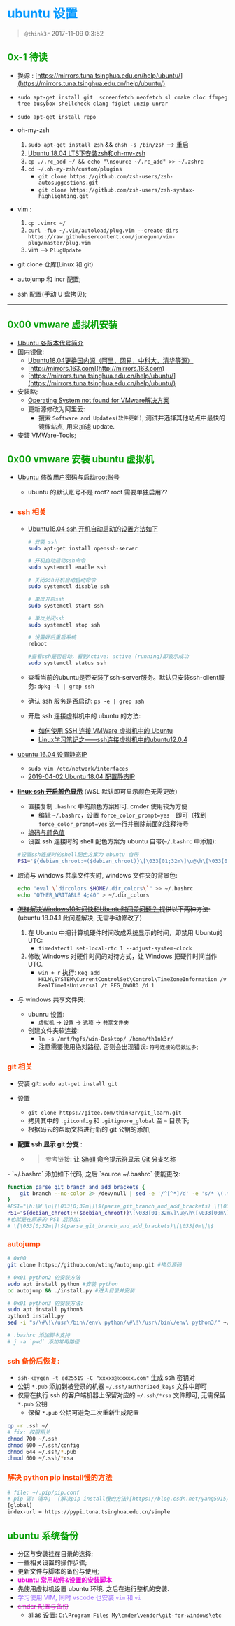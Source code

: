 # <font color=#0099ff> **ubuntu 设置** </font>

> `@think3r` 2017-11-09 0:3:52

## <font color=#009A000> **0x-1 待读** </font>


- 换源 : [https://mirrors.tuna.tsinghua.edu.cn/help/ubuntu/](https://mirrors.tuna.tsinghua.edu.cn/help/ubuntu/)
- `sudo apt-get install git  screenfetch neofetch sl cmake cloc ffmpeg tree busybox shellcheck clang figlet unzip unrar`
- `sudo apt-get install repo`

- oh-my-zsh
  1. `sudo apt-get install zsh` && `chsh -s /bin/zsh` --> 重启
  2. [Ubuntu 18.04 LTS下安装zsh和oh-my-zsh](https://www.jianshu.com/p/a36e1ac468ce)
  3. `cp ./.rc_add ~/ && echo "\nsource ~/.rc_add" >> ~/.zshrc`
  4. `cd ~/.oh-my-zsh/custom/plugins`
     - `git clone https://github.com/zsh-users/zsh-autosuggestions.git`
     - `git clone https://github.com/zsh-users/zsh-syntax-highlighting.git`
- vim :
  1. `cp .vimrc ~/`
  2. `curl -fLo ~/.vim/autoload/plug.vim --create-dirs https://raw.githubusercontent.com/junegunn/vim-plug/master/plug.vim`
  3. vim --> `PlugUpdate`
- git clone 仓库(Linux 和 git)
- autojump 和 incr 配置;
- ssh 配置(手动 U 盘拷贝);

---

## <font color=#009A000> 0x00 vmware 虚拟机安装 </font>

- [Ubuntu 各版本代号简介](https://blog.csdn.net/zhengmx100/article/details/78352773)
- 国内镜像:
  - [Ubuntu18.04更换国内源（阿里，网易，中科大，清华等源）](https://www.cnblogs.com/fanbi/p/10423080.html)
  - [http://mirrors.163.com](http://mirrors.163.com)
  - [https://mirrors.tuna.tsinghua.edu.cn/help/ubuntu/](https://mirrors.tuna.tsinghua.edu.cn/help/ubuntu/)
- 安装略;
  - [Operating System not found for VMware解决方案](https://blog.csdn.net/dearbaba_8520/article/details/80506349)
  - 更新源修改为阿里云:
    - 搜索 `Software and Updates(软件更新)`, 测试并选择其他站点中最快的镜像站点, 用来加速 update.
- 安装 VMWare-Tools;

## <font color=#009A000> 0x00 vmware 安装 ubuntu 虚拟机 </font>

- [Ubuntu 修改用户密码与启动root账号](http://blog.csdn.net/guanggy/article/details/4636884)
  - ubuntu 的默认账号不是 root? root 需要单独启用??

- ### <font color=#FF4500> ssh 相关 </font>
  - [Ubuntu18.04 ssh 开机自动启动的设置方法如下](https://blog.csdn.net/fandroid/article/details/86799932)

      ```sh
      # 安装 ssh
      sudo apt-get install openssh-server

      # 开机自动启动ssh命令
      sudo systemctl enable ssh

      # 关闭ssh开机自动启动命令
      sudo systemctl disable ssh

      # 单次开启ssh
      sudo systemctl start ssh

      # 单次关闭ssh
      sudo systemctl stop ssh

      # 设置好后重启系统
      reboot

      #查看ssh是否启动，看到Active: active (running)即表示成功
      sudo systemctl status ssh
      ```

  - 查看当前的ubuntu是否安装了ssh-server服务。默认只安装ssh-client服务: `dpkg -l | grep ssh`
  - 确认 ssh 服务是否启动: `ps -e | grep ssh`
  - 开启 ssh 连接虚拟机中的 ubuntu 的方法:
    - <a href="http://www.cnblogs.com/ifantastic/p/3415182.html" target="_blank">如何使用 SSH 连接 VMWare 虚拟机中的 Ubuntu</a>
    - <a href="http://blog.csdn.net/crave_shy/article/details/23124895" target="_blank">Linux学习笔记之——ssh连接虚拟机中的ubuntu12.0.4
- <a href="https://www.jianshu.com/p/d69a95aa1ed7" target="_blank">ubuntu 16.04 设置静态IP</a>
  - `sudo vim /etc/network/interfaces`
  - [2019-04-02 Ubuntu 18.04 配置静态IP](https://www.jianshu.com/p/2283b95a81d9)
- ~~[**linux ssh 开启颜色显示**](http://www.cnblogs.com/bamanzi/p/colorful-shell.html)~~ (WSL 默认即可显示颜色无需更改)
  - 直接复制 `.bashrc` 中的颜色方案即可. cmder 使用较为方便
    - 编辑 `~/.bashrc`，设置 `force_color_prompt=yes`　即可（找到 `force_color_prompt=yes` 这一行并删除前面的注释符号
  - <a href="http://blog.csdn.net/wangyang1354/article/details/58077671" target="_blank">编码与颜色值</a>
  - 设置 ssh 连接时的 shell 配色方案为 ubuntu 自带(`~/.bashrc` 中添加):

  ```sh
  #设置ssh连接时的shell配色方案为 ubuntu 自带
  PS1='${debian_chroot:+($debian_chroot)}\[\033[01;32m\]\u@\h\[\033[00m\]:\[\033[01;34m\]\w\[\033[00m\]\$ '
  ```

- 取消与 windows 共享文件夹时, windows 文件夹的背景色:

    ```sh
    echo "eval \`dircolors $HOME/.dir_colors\`" >> ~/.bashrc
    echo "OTHER_WRITABLE 4;40" > ~/.dir_colors
    ```

- ~~<a href="https://www.zhihu.com/question/46525639" target="_blank">怎样解决Windows10时间快和Ubuntu时间差问题？
</a> 提供以下两种方法:~~ (ubuntu 18.04.1 此问题解决, 无需手动修改了)
    1. 在 Ubuntu 中把计算机硬件时间改成系统显示的时间，即禁用 Ubuntu的 UTC:
        - `timedatectl set-local-rtc 1 --adjust-system-clock`
    2. 修改 Windows 对硬件时间的对待方式，让 Windows 把硬件时间当作UTC.
        - `win + r` 执行: `Reg add HKLM\SYSTEM\CurrentControlSet\Control\TimeZoneInformation /v RealTimeIsUniversal /t REG_DWORD /d 1`
- 与 windows 共享文件夹:
  - ubunru 设置:
    - `虚拟机` -> `设置` -> `选项` -> `共享文件夹`
  - 创建文件夹软连接:
    - `ln -s /mnt/hgfs/win-Desktop/ /home/th1nk3r/`
    - 注意需要使用绝对路径, 否则会出现错误: `符号连接的层数过多`;

### <font color=#FF4500> git 相关 </font>

- 安装 git: `sudo apt-get install git`
- 设置
  - `git clone https://gitee.com/think3r/git_learn.git`
  - 拷贝其中的 `.gitconfig` 和 `.gitignore_global` 至 `~` 目录下;
  - 根据码云的帮助文档进行新的 git 公钥的添加;

- **配置 ssh 显示 git 分支** :
  - >参考链接: <a href="https://www.jianshu.com/p/82783f76a868" target="_blank">让 Shell 命令提示符显示 Git 分支名称
</a>
  - `~/.bashrc` 添加如下代码, 之后 `source ~/.bashrc` 使能更改:

```sh
function parse_git_branch_and_add_brackets {
    git branch --no-color 2> /dev/null | sed -e '/^[^*]/d' -e 's/* \(.*\)/\ \[\1\]/'
}
#PS1="\h:\W \u\[\033[0;32m\]\$(parse_git_branch_and_add_brackets) \[\033[0m\]\$ "
PS1="${debian_chroot:+($debian_chroot)}\[\033[01;32m\]\u@\h\[\033[00m\]:\[\033[01;34m\]\w\[\033[00m\]\[\033[0;32m\]\$(parse_git_branch_and_add_brackets)\[\033[0m\]\$ "
#也就是在原来的 PS1 后添加:
# \[\033[0;32m\]\$(parse_git_branch_and_add_brackets)\[\033[0m\]\$
```

### <font color=#FF4500> autojump </font>

```sh
# 0x00
git clone https://github.com/wting/autojump.git #拷贝源码

# 0x01 python2 的安装方法
sudo apt install python #安装 python
cd autojump && ./install.py #进入目录并安装

# 0x01 python3 的安装方法:
sudo apt install python3
python3 install.py
sed -i "s/\#\!\/usr\/bin\/env\ python/\#\!\/usr\/bin\/env\ python3/" ~/.autojump/bin/autojump

# .bashrc 添加脚本支持
# j -a `pwd` 添加常用路径
```

### <font color=#FF4500> ssh 备份后恢复: </font>

- `ssh-keygen -t ed25519 -C "xxxxx@xxxxx.com"` 生成 ssh 密钥对
- 公钥 `*.pub` 添加到被登录的机器 `~/.ssh/authorized_keys` 文件中即可
- 仅需在执行 ssh 的客户端机器上保留对应的 `~/.ssh/*rsa` 文件即可, 无需保留 `*.pub` 公钥
  - 保留 `*.pub` 公钥可避免二次重新生成配置

```bash
cp -r .ssh ~/
# fix: 权限相关
chmod 700 ~/.ssh
chmod 600 ~/.ssh/config
chmod 644 ~/.ssh/*.pub
chmod 600 ~/.ssh/*rsa
```

### <font color=#FF4500> 解决 python pip install慢的方法 </font>

```sh
# file: ~/.pip/pip.conf
# pip 源: 清华;  (解决pip install慢的方法)[https://blog.csdn.net/yang5915/article/details/83175804]
[global]
index-url = https://pypi.tuna.tsinghua.edu.cn/simple
```

## <font color=#009A000> **ubuntu 系统备份** </font>

- 分区与安装挂在目录的选择;
- 一些相关设置的操作步骤;
- 更新文件与脚本的备份与使用;
- <font color=#EA00DA>**ubuntu 常用软件&设置的安装脚本**</font>
- 先使用虚拟机设置 ubuntu 环境. 之后在进行整机的安装.
- <font color=#9664FF>学习使用 VIM, 同时 vscode 也安装 `vim` 和 `vi` </font>
- ~~<font color=#EA00DA>cmder 配置与备份</font>~~
  - alias 设置: `C:\Program Files My\cmder\vendor\git-for-windows\etc`
